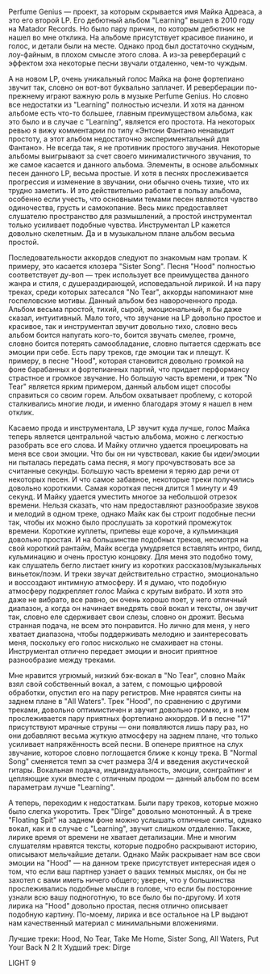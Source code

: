 Perfume Genius — проект, за которым скрывается имя Майка Адреаса, а это его второй LP. Его дебютный альбом "Learning" вышел в 2010 году на Matador Records. Но было пару причин, по которым дебютник не нашел во мне отклика. На альбоме присутствует красивое пианино, и голос, и детали были на месте. Однако прод был достаточно скудным, лоу-файным, в плохом смысле этого слова. А из-за ревербераций с эффектом эха некоторые песни звучали отдаленно, чем-то чуждым.

А на новом LP, очень уникальный голос Майка на фоне фортепиано звучит так, словно он вот-вот буквально заплачет. И реверберации по-прежнему играют важную роль в музыке Perfume Genius. Но словно все недостатки из "Learning" полностью исчезли. И хотя на данном альбоме есть что-то большее, главным преимуществом альбома, как это было и в случае с "Learning", является его простота. На некоторых ревью я вижу комментарии по типу «Энтони Фантано ненавидит простоту, а этот альбом недостаточно экспериментальный для Фантано». Не всегда так, я не противник простого звучания. Некоторые альбомы выигрывают за счет своего минималистичного звучания, то же самое касается и данного альбома. Элементы, в основе альбомных песен данного LP, весьма простые. И хотя в песнях прослеживается прогрессия и изменение в звучании, они обычно очень тихие, что их трудно заметить. И это действительно работает в пользу альбома, особенно если учесть, что основными темами песен являются чувство одиночества, грусть и самокопание. Весь микс предоставляет слушателю пространство для размышлений, а простой инструментал только усиливает подобные чувства. Инструментал LP кажется довольно скелетным. Да и в музыкальном плане альбом весьма простой.

Последовательности аккордов следуют по знакомым нам тропам. К примеру, это касается клозера "Sister Song". Песня "Hood" полностью соответствует ду-воп — трек использует все преимущества данного жанра и стиля, с душераздирающей, исповедальной лирикой. И на пару треках, среди которых затесался "No Tear", аккорды напоминают мне госпеловские мотивы. Данный альбом без навороченного прода. Альбом весьма простой, тихий, сырой, эмоциональный, я бы даже сказал, интуитивный. Мало того, что звучание на LP довольно простое и красивое, так и инструментал звучит довольно тихо, словно весь альбом боится напугать кого-то, боится звучать смелее, громче, словно боится потерять самообладание, словно пытается сдержать все эмоции при себе. Есть пару треков, где эмоции так и плещут. К примеру, в песне "Hood", которая становится довольно громкой на фоне барабанных и фортепианных партий, что придает перформансу страстное и громкое звучание. Но большую часть времени, и трек "No Tear" является ярким примером, данный альбом ищет способы справиться со своим горем. Альбом охватывает проблему, с которой сталкивались многие люди, и именно благодаря этому я нашел в нем отклик.

Касаемо прода и инструментала, LP звучит куда лучше, голос Майка теперь является центральной частью альбома, можно с легкостью разобрать все его слова. И Майку отлично удается проецировать на меня все свои эмоции. Что бы он ни чувствовал, какие бы идеи/эмоции ни пыталась передать сама песня, я могу прочувствовать все за считанные секунды. Большую часть времени я теряю дар речи от некоторых песен. И что самое забавное, некоторые треки получились довольно короткими. Самая короткая песня длится 1 минуту и 49 секунд. И Майку удается уместить многое за небольшой отрезок времени. Нельзя сказать, что нам предоставляют разнообразие звуков и мелодий в одном треке, однако Майк как бы строит подобные песни так, чтобы их можно было прослушать за короткий промежуток времени. Короткие куплеты, припевы еще короче, а кульминация довольно простая. И на большинстве подобных треков, несмотря на свой короткий рантайм, Майк всегда умудряется вставлять интро, билд, кульминацию и очень простую концовку. Для меня это подобно тому, как слушатель бегло листает книгу из коротких рассказов/музыкальных виньеток/поэм. И треки звучат действительно страстно, эмоционально и воссоздают интимную атмосферу. И я думаю, что подобную атмосферу подкрепляет голос Майка с крутым вибрато. И хотя это даже не вибрато, все равно, он очень хорошо поет, у него отличный диапазон, а когда он начинает внедрять свой вокал и тексты, он звучит так, словно еле сдерживает свои слезы, словно он дрожит. Весьма странная подача, не всем это понравится. Но лично для меня, у него хватает диапазона, чтобы поддерживать мелодию и заинтересовать меня, поскольку его голос нисколько не смахивает на стоны. Инструментал отлично передает эмоции и вносит приятное разнообразие между треками.

Мне нравится угрюмый, низкий бэк-вокал в "No Tear", словно Майк взял свой собственный вокал, а затем, с помощью цифровой обработки, опустил его на пару регистров. Мне нравятся синты на заднем плане в "All Waters". Трек "Hood", по сравнению с другими треками, довольно оптимистичен и звучит довольно громко, и в нем прослеживается пару приятных фортепиано аккордов. И в песне "17" присутствуют мрачные струны — они появляются лишь пару раз, но они добавляют весьма жуткую атмосферу на заднем плане, что только усиливает напряжённость всей песни. В опенере приятное на слух звучание, которое словно поглощается ближе к концу трека. В "Normal Song" сменяется темп за счет размера 3/4 и введения акустической гитары. Вокальная подача, индивидуальность, эмоции, сонграйтинг и цепляющие хуки вместе с отличным продом — данный альбом по всем параметрам лучше "Learning".

А теперь, переходим к недостаткам. Были пару треков, которые можно было слегка укоротить. Трек "Dirge" довольно монотонный. А в треке "Floating Spit" на заднем фоне можно услышать отличные синты, однако вокал, как и в случае с "Learning", звучит слишком отдаленно. Также, лирике время от времени не хватает детализации. Мне и многим слушателям нравятся тексты, которые подробно раскрывают историю, описывают мельчайшие детали. Однако Майк раскрывает нам все свои эмоции на "Hood" — на данном треке присутствует интересная идея о том, что если ваш партнер узнает о ваших темных мыслях, он бы не захотел с вами иметь ничего общего; уверен, что у большинства прослеживались подобные мысли в голове, что если бы посторонние узнали всю вашу подноготную, то все было бы по-другому. И хотя лирика на "Hood" довольно простая, песня отлично описывает подобную картину. По-моему, лирика и все остальное на LP выдают нам качественный материал с минимальными вложениями.

Лучшие треки: Hood, No Tear, Take Me Home, Sister Song, All Waters, Put Your Back N 2 It
Худший трек: Dirge

LIGHT 9
